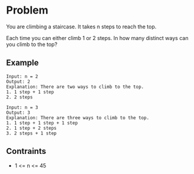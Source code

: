 # Problem

You are climbing a staircase. It takes n steps to reach the top.

Each time you can either climb 1 or 2 steps. In how many distinct ways can you climb to the top?

## Example

```text
Input: n = 2
Output: 2
Explanation: There are two ways to climb to the top.
1. 1 step + 1 step
2. 2 steps
```

```text
Input: n = 3
Output: 3
Explanation: There are three ways to climb to the top.
1. 1 step + 1 step + 1 step
2. 1 step + 2 steps
3. 2 steps + 1 step
```

## Contraints

- 1 <= n <= 45
